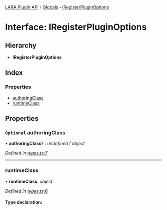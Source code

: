 [LARA Plugin API](../README.md) › [Globals](../globals.md) › [IRegisterPluginOptions](iregisterpluginoptions.md)

# Interface: IRegisterPluginOptions

## Hierarchy

* **IRegisterPluginOptions**

## Index

### Properties

* [authoringClass](iregisterpluginoptions.md#optional-authoringclass)
* [runtimeClass](iregisterpluginoptions.md#runtimeclass)

## Properties

### `Optional` authoringClass

• **authoringClass**? : *undefined | object*

*Defined in [types.ts:7](../../../lara-typescript/src/plugin-api/types.ts#L7)*

___

###  runtimeClass

• **runtimeClass**: *object*

*Defined in [types.ts:6](../../../lara-typescript/src/plugin-api/types.ts#L6)*

#### Type declaration:
